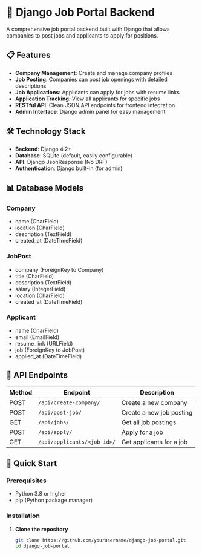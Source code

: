 # 🚀 Django Job Portal Backend

A comprehensive job portal backend built with Django that allows companies to post jobs and applicants to apply for positions.

## 📋 Features

- **Company Management**: Create and manage company profiles
- **Job Posting**: Companies can post job openings with detailed descriptions
- **Job Applications**: Applicants can apply for jobs with resume links
- **Application Tracking**: View all applicants for specific jobs
- **RESTful API**: Clean JSON API endpoints for frontend integration
- **Admin Interface**: Django admin panel for easy management

## 🛠️ Technology Stack

- **Backend**: Django 4.2+
- **Database**: SQLite (default, easily configurable)
- **API**: Django JsonResponse (No DRF)
- **Authentication**: Django built-in (for admin)

## 📊 Database Models

### Company

- name (CharField)
- location (CharField)
- description (TextField)
- created_at (DateTimeField)

### JobPost

- company (ForeignKey to Company)
- title (CharField)
- description (TextField)
- salary (IntegerField)
- location (CharField)
- created_at (DateTimeField)

### Applicant

- name (CharField)
- email (EmailField)
- resume_link (URLField)
- job (ForeignKey to JobPost)
- applied_at (DateTimeField)

## 🔗 API Endpoints

| Method | Endpoint                    | Description              |
| ------ | --------------------------- | ------------------------ |
| POST   | `/api/create-company/`      | Create a new company     |
| POST   | `/api/post-job/`            | Create a new job posting |
| GET    | `/api/jobs/`                | Get all job postings     |
| POST   | `/api/apply/`               | Apply for a job          |
| GET    | `/api/applicants/<job_id>/` | Get applicants for a job |

## 🚀 Quick Start

### Prerequisites

- Python 3.8 or higher
- pip (Python package manager)

### Installation

1. **Clone the repository**
   ```bash
   git clone https://github.com/yourusername/django-job-portal.git
   cd django-job-portal
   ```
